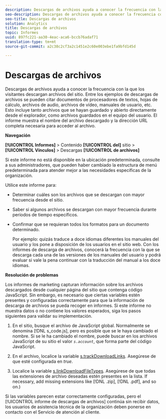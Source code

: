```yaml
---
description: Descargas de archivos ayuda a conocer la frecuencia con la que los visitantes descargan archivos del sitio. Entre los ejemplos de descargas de archivos se pueden citar documentos de procesadores de textos, hojas de cálculo, archivos de audio, archivos de vídeo, manuales de usuario, etc. Esto incluye tanto archivos que se hayan guardado y abierto directamente desde el explorador, como archivos guardados en el equipo del usuario. El informe muestra el nombre del archivo descargado y la dirección URL completa necesaria para acceder al archivo.
seo-description: Descargas de archivos ayuda a conocer la frecuencia con la que los visitantes descargan archivos del sitio. Entre los ejemplos de descargas de archivos se pueden citar documentos de procesadores de textos, hojas de cálculo, archivos de audio, archivos de vídeo, manuales de usuario, etc. Esto incluye tanto archivos que se hayan guardado y abierto directamente desde el explorador, como archivos guardados en el equipo del usuario. El informe muestra el nombre del archivo descargado y la dirección URL completa necesaria para acceder al archivo.
seo-title: Descargas de archivos
solution: Analytics
title: Descargas de archivos
topic: Informes
uuid: 897fc221-aa30-4eac-aca6-bccb76adaf71
translation-type: tm+mt
source-git-commit: a2c38c2cf3a2c1451e2c60e003ebe1fa9bfd145d

---
```



# Descargas de archivos

Descargas de archivos ayuda a conocer la frecuencia con la que los visitantes descargan archivos del sitio. Entre los ejemplos de descargas de archivos se pueden citar documentos de procesadores de textos, hojas de cálculo, archivos de audio, archivos de vídeo, manuales de usuario, etc. Esto incluye tanto archivos que se hayan guardado y abierto directamente desde el explorador, como archivos guardados en el equipo del usuario. El informe muestra el nombre del archivo descargado y la dirección URL completa necesaria para acceder al archivo.

**Navegación**

**[!UICONTROL Informes]** &gt; Contenido **[!UICONTROL del]** sitio &gt; **[!UICONTROL Vínculos]** &gt; Descargas **[!UICONTROL de archivos]**

Si este informe no está disponible en la ubicación predeterminada, consulte a sus administradores, que pueden haber cambiado la estructura de menú predeterminada para atender mejor a las necesidades específicas de la organización.

Utilice este informe para:

* Determinar cuáles son los archivos que se descargan con mayor frecuencia desde el sitio.
* Saber si algunos archivos se descargan con mayor frecuencia durante períodos de tiempo específicos.
* Confirmar que se requieran todos los formatos para un documento determinado.

   Por ejemplo: quizás traduce a doce idiomas diferentes los manuales del usuario y los pone a disposición de los usuarios en el sitio web. Con los informes de descarga de archivos, conocerá la frecuencia con la que se descarga cada una de las versiones de los manuales del usuario y podrá evaluar si vale la pena continuar con la traducción del manual a los doce idiomas.

**Resolución de problemas**

Los informes de marketing capturan información sobre los archivos descargados desde cualquier página del sitio que contenga código JavaScript. Sin embargo, es necesario que ciertas variables estén presentes y configuradas correctamente para que la información de descarga de archivos se pueda recoger en informes. Si este informe no muestra datos o no contiene los valores esperados, siga los pasos siguientes para validar su implementación.

1. En el sitio, busque el archivo de JavaScript global. Normalmente se denomina [!DNL s_code.js], pero es posible que se le haya cambiado el nombre. Si se le ha cambiado el nombre, puede buscar en los archivos JavaScript de su sitio el valor *`s.account`*, que forma parte del código JavaScript.

1. En el archivo, localice la variable [s.trackDownloadLinks](https://marketing.adobe.com/resources/help/en_US/sc/implement/c_trackdownllinks.html). Asegúrese de que esté configurada en *true*.

1. Localice la variable [s.linkDownloadFileTypes](https://marketing.adobe.com/resources/help/en_US/sc/implement/c_linkdownfiletypes.html). Asegúrese de que todas las extensiones de archivo deseadas estén presentes en la lista. If necessary, add missing extensions like [!DNL .zip], [!DNL .pdf], and so on.)

Si las variables parecen estar correctamente configuradas, pero el [!UICONTROL informe de descargas de archivos] continúa sin recibir datos, los usuarios de asistencia técnica de la organización deben ponerse en contacto con el Servicio de atención al cliente.
